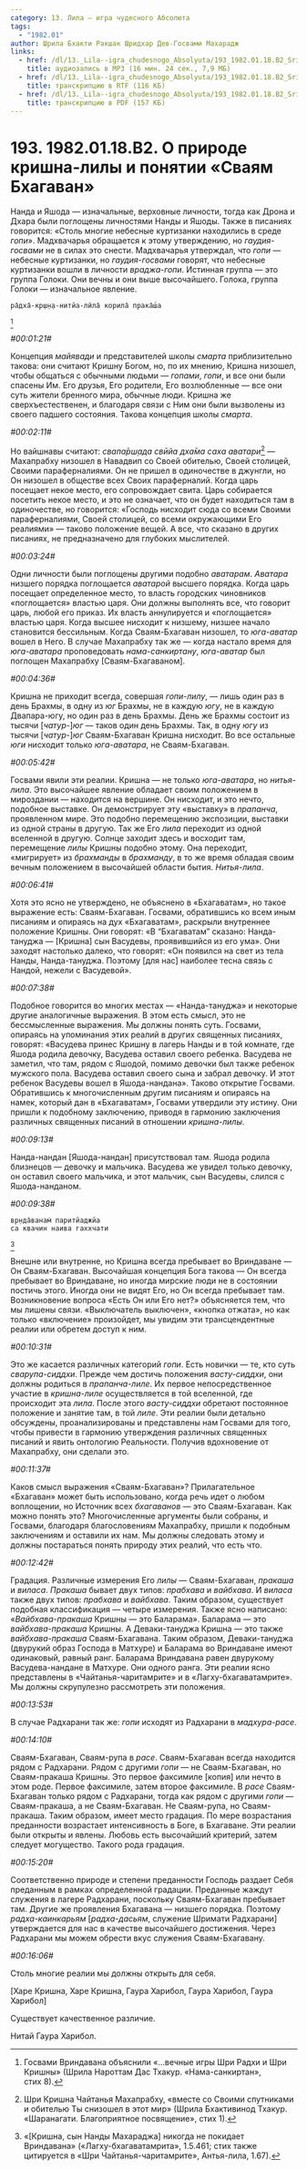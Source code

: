 ```yaml
---
category: 13. Лила — игра чудесного Абсолюта
tags:
  - "1982.01"
author: Шрила Бхакти Ракшак Шридхар Дев-Госвами Махарадж
links:
  - href: /dl/13._Lila--igra_chudesnogo_Absolyuta/193_1982.01.18.B2_SridharMj_O_prirode_krishna-lily_i_ponyatii_Svayam_Bhagavan.mp3
    title: аудиозапись в MP3 (16 мин. 24 сек., 7,9 МБ)
  - href: /dl/13._Lila--igra_chudesnogo_Absolyuta/193_1982.01.18.B2_SridharMj_O_prirode_krishna-lily_i_ponyatii_Svayam_Bhagavan.rtf
    title: транскрипцию в RTF (116 КБ)
  - href: /dl/13._Lila--igra_chudesnogo_Absolyuta/193_1982.01.18.B2_SridharMj_O_prirode_krishna-lily_i_ponyatii_Svayam_Bhagavan.pdf
    title: транскрипцию в PDF (157 КБ)
---
```


# 193. 1982.01.18.B2. О природе кришна-лилы и понятии «Сваям Бхагаван»

Нанда и Яшода — изначальные, верховные личности, тогда как Дрона и Дхара были поглощены личностями Нанды и Яшоды. Также в писаниях говорится: «Столь многие небесные куртизанки находились в среде *гопи*». Мадхвачарья обращается к этому утверждению, но *гаудия-госвами* не в силах это снести. Мадхвачарья утверждал, что *гопи* — небесные куртизанки, но *гаудия-госвами* говорят, что небесные куртизанки вошли в личности *враджа-гопи*. Истинная группа — это группа Голоки. Они вечны и они выше высочайшего. Голока, группа Голоки — изначальное явление.

    ра̄дха̄-кр̣ш̣н̣а-нитйа-лӣла̄ корила̄ прака̄ш́а
[^_ftn1]

*#00:01:21#*

Концепция *майявади* и представителей школы *смарта* приблизительно такова: они считают Кришну Богом, но, по их мнению, Кришна низошел, чтобы общаться с обычными людьми — *гопами*, *гопи*, и все они были спасены Им. Его друзья, Его родители, Его возлюбленные — все они суть жители бренного мира, обычные люди. Кришна же сверхъестественен, и благодаря связи с Ним они были вызволены из своего падшего состояния. Такова концепция школы *смарта*.

*#00:02:11#*

Но вайшнавы считают: *свапа̄рш̣ада свӣйа дха̄ма саха аватари*[^_ftn2] — Махапрабху низошел в Навадвип со Своей обителью, Своей столицей, Своими параферналиями. Он не пришел в одиночестве в джунгли, но Он низошел в обществе всех Своих параферналий. Когда царь посещает некое место, его сопровождает свита. Царь собирается посетить некое место, и это не означает, что он будет находиться там в одиночестве, но говорится: «Господь нисходит сюда со всеми Своими параферналиями, Своей столицей, со всеми окружающими Его реалиями» — таково положение вещей. А все, что сказано в других писаниях, не предназначено для глубоких мыслителей.

*#00:03:24#*

Одни личности были поглощены другими подобно *аватарам*. *Аватара* низшего порядка поглощается *аватарой* высшего порядка. Когда царь посещает определенное место, то власть городских чиновников «поглощается» властью царя. Они должны выполнять все, что говорит царь, любой его приказ. Их власть аннулируется и «поглощается» властью царя. Когда высшее нисходит к низшему, низшее начало становится бессильным. Когда Сваям-Бхагаван низошел, то *юга-аватар* вошел в Него. В случае Махапрабху так же — когда настало время для *юга-аватара* проповедовать *нама-санкиртану*, *юга-аватар* был поглощен Махапрабху [Сваям-Бхагаваном].

*#00:04:36#*

Кришна не приходит всегда, совершая *гопи-лилу*, — лишь один раз в день Брахмы, в одну из *юг* Брахмы, не в каждую *югу*, не в каждую Двапара-югу, но один раз в день Брахмы. День же Брахмы состоит из тысячи [*чатур-*]*юг* — таков один день Брахмы. Так, в одну *югу* из тысячи [*чатур-*]*юг* Сваям-Бхагаван Кришна нисходит. Во все остальные *юги* нисходит только *юга-аватара*, не Сваям-Бхагаван.

*#00:05:42#*

Госвами явили эти реалии. Кришна — не только *юга-аватара*, но *нитья-лила*. Это высочайшее явление обладает своим положением в мироздании — находится на вершине. Он нисходит, и это нечто, подобное выставке. Он демонстрирует эту «выставку» в *прапанча*, проявленном мире. Это подобно перемещению экспозиции, выставки из одной страны в другую. Так же Его *лила* переходит из одной вселенной в другую. Солнце заходит здесь и восходит там, перемещение *лилы* Кришны подобно этому. Она переходит, «мигрирует» из *брахманды* в *брахманду*, в то же время обладая своим вечным положением в высочайшей области бытия. *Нитья-лила*.

*#00:06:41#*

Хотя это ясно не утверждено, не объяснено в «Бхагаватам», но такое выражение есть: Сваям-Бхагаван. Госвами, обратившись ко всем иным писаниям и опираясь на дух «Бхагаватам», раскрыли внутреннее положение Кришны. Они говорят: «В “Бхагаватам” сказано: Нанда-тануджа — [Кришна] сын Васудевы, проявившийся из его ума». Они заходят настолько далеко, что говорят: «Он появился на свет из тела Нанды, Нанда-тануджа. Поэтому [для нас] наиболее тесна связь с Нандой, нежели с Васудевой».

*#00:07:38#*

Подобное говорится во многих местах — «Нанда-тануджа» и некоторые другие аналогичные выражения. В этом есть смысл, это не бессмысленные выражения. Мы должны понять суть. Госвами, опираясь на упоминания этих реалий в других священных писаниях, говорят: «Васудева принес Кришну в лагерь Нанды и в той комнате, где Яшода родила девочку, Васудева оставил своего ребенка. Васудева не заметил, что там, рядом с Яшодой, помимо девочки был также ребенок мужского пола. Васудева оставил своего сына и забрал девочку. И этот ребенок Васудевы вошел в Яшода-нандана». Таково открытие Госвами. Обратившись к многочисленным другим писаниям и опираясь на намек, который дан в «Бхагаватам», Госвами утвердили эту истину. Они пришли к подобному заключению, приводя в гармонию заключения различных священных писаний в отношении *кришна-лилы*.

*#00:09:13#*

Нанда-нандан [Яшода-нандан] присутствовал там. Яшода родила близнецов — девочку и мальчика. Васудева же увидел только девочку, он оставил своего мальчика, и этот мальчик, сын Васудевы, слился с Яшода-нанданом.

*#00:09:38#*

    вр̣нда̄ванам̇ паритйаджйа
    са квачин наива гаххчати
[^_ftn3]

Внешне или внутренне, но Кришна всегда пребывает во Вриндаване — Он Сваям-Бхагаван. Высочайшая концепция Бога такова — Он всегда пребывает во Вриндаване, но иногда мирские люди не в состоянии постичь этого. Иногда они не видят Его, но Он всегда пребывает там. Возникновение вопроса «Есть Он или Его нет?» объясняется тем, что мы лишены связи. «Выключатель выключен», «кнопка отжата», но как только «включение» произойдет, мы увидим эти трансцендентные реалии или обретем доступ к ним.

*#00:10:31#*

Это же касается различных категорий *гопи*. Есть новички — те, кто суть *сварупа-сиддхи*. Прежде чем достичь положения *васту-сиддхи*, они должны родиться в *прапанча-лиле*. Их первое непосредственное участие в *кришна-лиле* осуществляется в той вселенной, где происходит эта *лила*. После этого *васту-сиддхи* обретают постоянное положение и занятие там, в той *лиле*. Эти реалии были детально обсуждены, проанализированы и представлены нам Госвами для того, чтобы привести в гармонию утверждения различных священных писаний и явить онтологию Реальности. Получив вдохновение от Махапрабху, они сделали это.

*#00:11:37#*

Каков смысл выражения «Сваям-Бхагаван»? Прилагательное «Бхагаван» может быть использовано, когда речь идет о любом воплощении, но Источник всех *бхагаванов* — это Сваям-Бхагаван. Как можно понять это? Многочисленные аргументы были собраны, и Госвами, благодаря благословениям Махапрабху, пришли к подобным заключениям и оставили их нам. Мы должны следовать этому и должны постараться понять природу этих реалий, что есть что.

*#00:12:42#*

Градация. Различные измерения Его *лилы* — Сваям-Бхагаван, *пракаша* и *виласа*. *Пракаша* бывает двух типов: *прабхава* и *вайбхава*. И *виласа* также двух типов: *прабхава* и *вайбхава*. Таким образом, существует подобная классификация — четыре измерения. Также ясно написано: «*Вайбхава-пракаша* Кришны — это Баларама». Баларама — это *вайбхава-пракаша* Кришны. А Деваки-тануджа Кришна — это также *вайбхава-пракаша* Сваям-Бхагавана. Таким образом, Деваки-тануджа (двурукий образ Господа в Матхуре) и Баларама во Вриндаване имеют одинаковый, равный ранг. Баларама Вриндавана равен двурукому Васудева-нандане в Матхуре. Они одного ранга. Эти реалии ясно представлены в «Чайтанья-чаритамрите» и в «Лагху-бхагаватамрите». Мы должны скрупулезно рассмотреть эти положения.

*#00:13:53#*

В случае Радхарани так же: *гопи* исходят из Радхарани в *мадхура-расе*.

*#00:14:10#*

Сваям-Бхагаван, Сваям-рупа в *расе*. Сваям-Бхагаван всегда находится рядом с Радхарани. Рядом с другими *гопи* — не Сваям-Бхагаван, но Сваям-пракаша Кришны. Это первое факсимиле [копия] или нечто в этом роде. Первое факсимиле, затем второе факсимиле. В *расе* Сваям-Бхагаван только рядом с Радхарани, тогда как рядом с другими *гопи* — Сваям-пракаша, а не Сваям-Бхагаван. Не Сваям-рупа, но Сваям-пракаша. Таким образом, имеет место градация. По мере возрастания преданности возрастает интенсивность в Боге, в Бхагаване. Эти реалии были открыты и явлены. Любовь есть высочайший критерий, затем следует могущество. Такого рода градация.

*#00:15:20#*

Соответственно природе и степени преданности Господь раздает Себя преданным в рамках определенной градации. Преданные жаждут служения в лагере Радхарани, поскольку Сваям-Бхагаван пребывает там. Другие же проявления Бхагавана — низшего порядка. Поэтому *радха-каинкарьям* [*радха-дасьям*, служение Шримати Радхарани] утверждается для нас в качестве высочайшего достижения. Через Радхарани мы можем обрести вкус служения Сваям-Бхагавану.

*#00:16:06#*

Столь многие реалии мы должны открыть для себя.

[Харе Кришна, Харе Кришна, Гаура Харибол, Гаура Харибол, Гаура Харибол]

Существует качественное различие.

Нитай Гаура Харибол.



[^_ftn1]: Госвами Вриндавана объяснили «…вечные игры Шри Радхи и Шри Кришны» (Шрила Нароттам Дас Тхакур. «Нама-санкиртан», стих 8).

[^_ftn2]: Шри Кришна Чайтанья Махапрабху, «вместе со Своими спутниками и обителью Ты снизошел в этот мир» (Шрила Бхактивинод Тхакур. «Шаранагати. Благоприятное посвящение», стих 1).

[^_ftn3]: «[Кришна, сын Нанды Махараджа] никогда не покидает Вриндавана» («Лагху-бхагаватамрита», 1.5.461; стих также цитируется в «Шри Чайтанья-чаритамрите», Антья-лила, 1.67).

